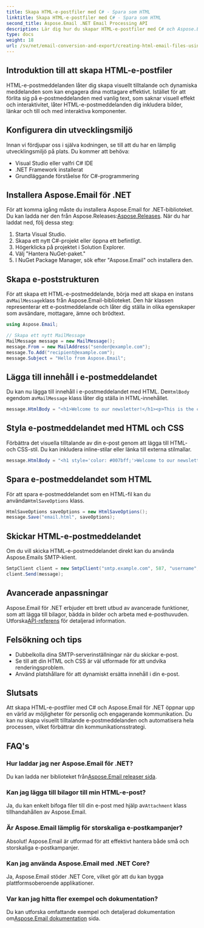 ```yaml
---
title: Skapa HTML-e-postfiler med C# - Spara som HTML
linktitle: Skapa HTML-e-postfiler med C# - Spara som HTML
second_title: Aspose.Email .NET Email Processing API
description: Lär dig hur du skapar HTML-e-postfiler med C# och Aspose.Email för .NET. Steg-för-steg-guide med källkod för sömlös e-postanpassning.
type: docs
weight: 18
url: /sv/net/email-conversion-and-export/creating-html-email-files-using-csharp-save-as-html/
---
```


## Introduktion till att skapa HTML-e-postfiler

HTML-e-postmeddelanden låter dig skapa visuellt tilltalande och dynamiska meddelanden som kan engagera dina mottagare effektivt. Istället för att förlita sig på e-postmeddelanden med vanlig text, som saknar visuell effekt och interaktivitet, låter HTML-e-postmeddelanden dig inkludera bilder, länkar och till och med interaktiva komponenter.

## Konfigurera din utvecklingsmiljö

Innan vi fördjupar oss i själva kodningen, se till att du har en lämplig utvecklingsmiljö på plats. Du kommer att behöva:

- Visual Studio eller valfri C# IDE
- .NET Framework installerat
- Grundläggande förståelse för C#-programmering

## Installera Aspose.Email för .NET

 För att komma igång måste du installera Aspose.Email for .NET-biblioteket. Du kan ladda ner den från Aspose.Releases:[Aspose.Releases](https://releases.aspose.com/email/net/). När du har laddat ned, följ dessa steg:

1. Starta Visual Studio.
2. Skapa ett nytt C#-projekt eller öppna ett befintligt.
3. Högerklicka på projektet i Solution Explorer.
4. Välj "Hantera NuGet-paket."
5. I NuGet Package Manager, sök efter "Aspose.Email" och installera den.

## Skapa e-poststrukturen

 För att skapa ett HTML-e-postmeddelande, börja med att skapa en instans av`MailMessage`klass från Aspose.Email-biblioteket. Den här klassen representerar ett e-postmeddelande och låter dig ställa in olika egenskaper som avsändare, mottagare, ämne och brödtext.

```csharp
using Aspose.Email;

// Skapa ett nytt MailMessage
MailMessage message = new MailMessage();
message.From = new MailAddress("sender@example.com");
message.To.Add("recipient@example.com");
message.Subject = "Hello from Aspose.Email";
```

## Lägga till innehåll i e-postmeddelandet

 Du kan nu lägga till innehåll i e-postmeddelandet med HTML. De`HtmlBody` egendom av`MailMessage` klass låter dig ställa in HTML-innehållet.

```csharp
message.HtmlBody = "<h1>Welcome to our newsletter!</h1><p>This is the content of our email.</p>";
```

## Styla e-postmeddelandet med HTML och CSS

Förbättra det visuella tilltalande av din e-post genom att lägga till HTML- och CSS-stil. Du kan inkludera inline-stilar eller länka till externa stilmallar.

```csharp
message.HtmlBody = "<h1 style='color: #007bff;'>Welcome to our newsletter!</h1><p style='font-size: 16px;'>This is the content of our email.</p>";
```

## Spara e-postmeddelandet som HTML

 För att spara e-postmeddelandet som en HTML-fil kan du använda`HtmlSaveOptions` klass.

```csharp
HtmlSaveOptions saveOptions = new HtmlSaveOptions();
message.Save("email.html", saveOptions);
```

## Skickar HTML-e-postmeddelandet

Om du vill skicka HTML-e-postmeddelandet direkt kan du använda Aspose.Emails SMTP-klient.

```csharp
SmtpClient client = new SmtpClient("smtp.example.com", 587, "username", "password");
client.Send(message);
```

## Avancerade anpassningar

 Aspose.Email för .NET erbjuder ett brett utbud av avancerade funktioner, som att lägga till bilagor, bädda in bilder och arbeta med e-posthuvuden. Utforska[API-referens](https://reference.aspose.com/email/net) för detaljerad information.

## Felsökning och tips

- Dubbelkolla dina SMTP-serverinställningar när du skickar e-post.
- Se till att din HTML och CSS är väl utformade för att undvika renderingsproblem.
- Använd platshållare för att dynamiskt ersätta innehåll i din e-post.

## Slutsats

Att skapa HTML-e-postfiler med C# och Aspose.Email för .NET öppnar upp en värld av möjligheter för personlig och engagerande kommunikation. Du kan nu skapa visuellt tilltalande e-postmeddelanden och automatisera hela processen, vilket förbättrar din kommunikationsstrategi.

## FAQ's

### Hur laddar jag ner Aspose.Email för .NET?

 Du kan ladda ner biblioteket från[Aspose.Email releaser sida](https://releases.aspose.com/email/net).

### Kan jag lägga till bilagor till min HTML-e-post?

 Ja, du kan enkelt bifoga filer till din e-post med hjälp av`Attachment` klass tillhandahållen av Aspose.Email.

### Är Aspose.Email lämplig för storskaliga e-postkampanjer?

Absolut! Aspose.Email är utformad för att effektivt hantera både små och storskaliga e-postkampanjer.

### Kan jag använda Aspose.Email med .NET Core?

Ja, Aspose.Email stöder .NET Core, vilket gör att du kan bygga plattformsoberoende applikationer.

### Var kan jag hitta fler exempel och dokumentation?

Du kan utforska omfattande exempel och detaljerad dokumentation om[Aspose.Email dokumentation](https://reference.aspose.com/email/net) sida.
